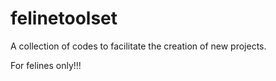 # felinetoolset
A collection of codes to facilitate the creation of new projects.

For felines only!!!
